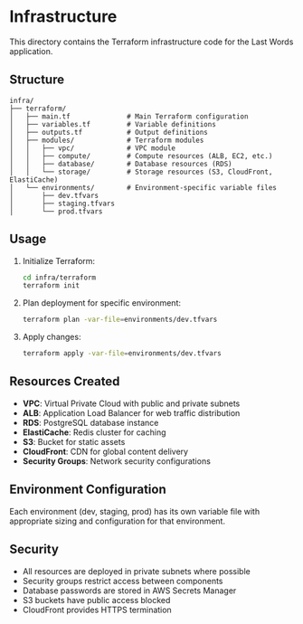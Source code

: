 # Infrastructure

This directory contains the Terraform infrastructure code for the Last Words application.

## Structure

```
infra/
├── terraform/
│   ├── main.tf              # Main Terraform configuration
│   ├── variables.tf         # Variable definitions
│   ├── outputs.tf           # Output definitions
│   ├── modules/             # Terraform modules
│   │   ├── vpc/             # VPC module
│   │   ├── compute/         # Compute resources (ALB, EC2, etc.)
│   │   ├── database/        # Database resources (RDS)
│   │   └── storage/         # Storage resources (S3, CloudFront, ElastiCache)
│   └── environments/        # Environment-specific variable files
│       ├── dev.tfvars
│       ├── staging.tfvars
│       └── prod.tfvars
```

## Usage

1. Initialize Terraform:
   ```bash
   cd infra/terraform
   terraform init
   ```

2. Plan deployment for specific environment:
   ```bash
   terraform plan -var-file=environments/dev.tfvars
   ```

3. Apply changes:
   ```bash
   terraform apply -var-file=environments/dev.tfvars
   ```

## Resources Created

- **VPC**: Virtual Private Cloud with public and private subnets
- **ALB**: Application Load Balancer for web traffic distribution
- **RDS**: PostgreSQL database instance
- **ElastiCache**: Redis cluster for caching
- **S3**: Bucket for static assets
- **CloudFront**: CDN for global content delivery
- **Security Groups**: Network security configurations

## Environment Configuration

Each environment (dev, staging, prod) has its own variable file with appropriate sizing and configuration for that environment.

## Security

- All resources are deployed in private subnets where possible
- Security groups restrict access between components
- Database passwords are stored in AWS Secrets Manager
- S3 buckets have public access blocked
- CloudFront provides HTTPS termination
